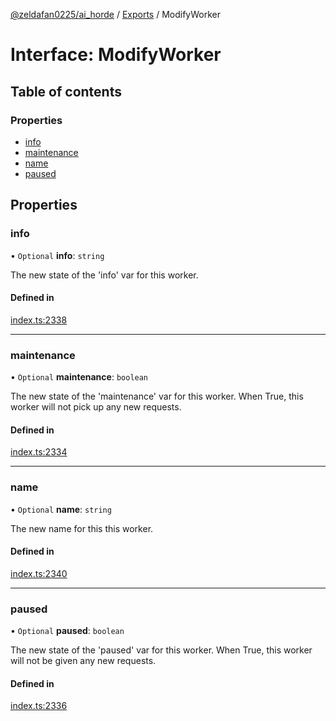[@zeldafan0225/ai_horde](../README.md) / [Exports](../modules.md) / ModifyWorker

# Interface: ModifyWorker

## Table of contents

### Properties

- [info](ModifyWorker.md#info)
- [maintenance](ModifyWorker.md#maintenance)
- [name](ModifyWorker.md#name)
- [paused](ModifyWorker.md#paused)

## Properties

### info

• `Optional` **info**: `string`

The new state of the 'info' var for this worker.

#### Defined in

[index.ts:2338](https://github.com/ZeldaFan0225/ai_horde/blob/1d5fbc0/index.ts#L2338)

___

### maintenance

• `Optional` **maintenance**: `boolean`

The new state of the 'maintenance' var for this worker. When True, this worker will not pick up any new requests.

#### Defined in

[index.ts:2334](https://github.com/ZeldaFan0225/ai_horde/blob/1d5fbc0/index.ts#L2334)

___

### name

• `Optional` **name**: `string`

The new name for this this worker.

#### Defined in

[index.ts:2340](https://github.com/ZeldaFan0225/ai_horde/blob/1d5fbc0/index.ts#L2340)

___

### paused

• `Optional` **paused**: `boolean`

The new state of the 'paused' var for this worker. When True, this worker will not be given any new requests.

#### Defined in

[index.ts:2336](https://github.com/ZeldaFan0225/ai_horde/blob/1d5fbc0/index.ts#L2336)
